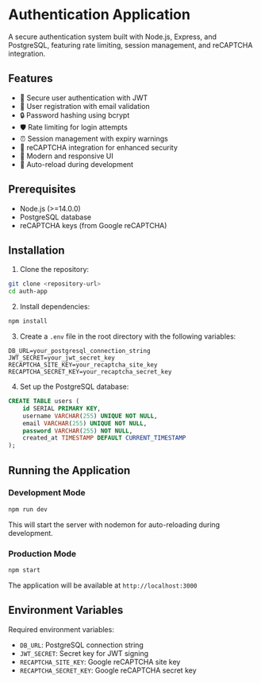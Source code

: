 # Authentication Application

A secure authentication system built with Node.js, Express, and PostgreSQL, featuring rate limiting, session management, and reCAPTCHA integration.

## Features

- 🔐 Secure user authentication with JWT
- 📝 User registration with email validation
- 🔒 Password hashing using bcrypt
- 🛡️ Rate limiting for login attempts
- ⏰ Session management with expiry warnings
- 🤖 reCAPTCHA integration for enhanced security
- 🎨 Modern and responsive UI
- 🔄 Auto-reload during development

## Prerequisites

- Node.js (>=14.0.0)
- PostgreSQL database
- reCAPTCHA keys (from Google reCAPTCHA)

## Installation

1. Clone the repository:
```bash
git clone <repository-url>
cd auth-app
```

2. Install dependencies:
```bash
npm install
```

3. Create a `.env` file in the root directory with the following variables:
```env
DB_URL=your_postgresql_connection_string
JWT_SECRET=your_jwt_secret_key
RECAPTCHA_SITE_KEY=your_recaptcha_site_key
RECAPTCHA_SECRET_KEY=your_recaptcha_secret_key
```

4. Set up the PostgreSQL database:
```sql
CREATE TABLE users (
    id SERIAL PRIMARY KEY,
    username VARCHAR(255) UNIQUE NOT NULL,
    email VARCHAR(255) UNIQUE NOT NULL,
    password VARCHAR(255) NOT NULL,
    created_at TIMESTAMP DEFAULT CURRENT_TIMESTAMP
);
```

## Running the Application

### Development Mode
```bash
npm run dev
```
This will start the server with nodemon for auto-reloading during development.

### Production Mode
```bash
npm start
```

The application will be available at `http://localhost:3000`






## Environment Variables

Required environment variables:
- `DB_URL`: PostgreSQL connection string
- `JWT_SECRET`: Secret key for JWT signing
- `RECAPTCHA_SITE_KEY`: Google reCAPTCHA site key
- `RECAPTCHA_SECRET_KEY`: Google reCAPTCHA secret key

